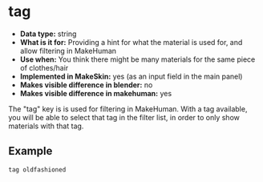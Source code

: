 # tag

* __Data type:__ string
* __What is it for:__ Providing a hint for what the material is used for, and allow filtering in MakeHuman
* __Use when:__ You think there might be many materials for the same piece of clothes/hair
* __Implemented in MakeSkin:__ yes (as an input field in the main panel)
* __Makes visible difference in blender:__ no
* __Makes visible difference in makehuman:__ yes

The "tag" key is is used for filtering in MakeHuman. With a tag available, you will be able to select that tag
in the filter list, in order to only show materials with that tag. 

## Example

    tag oldfashioned 


